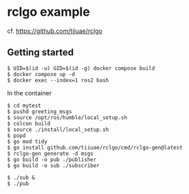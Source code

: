 # rclgo example

cf. https://github.com/tiiuae/rclgo

## Getting started

```
$ UID=$(id -u) GID=$(id -g) docker compose build
$ docker compose up -d
$ docker exec --index=1 ros2 bash
```

In the container

```
$ cd mytest
$ pushd greeting_msgs
$ source /opt/ros/humble/local_setup.sh
$ colcon build
$ source ./install/local_setup.sh
$ popd
$ go mod tidy
$ go install github.com/tiiuae/rclgo/cmd/rclgo-gen@latest
$ rclgo-gen generate -d msgs
$ go build -o pub ./publisher
$ go build -o sub ./subscriber
```

```
$ ./sub &
$ ./pub
```
